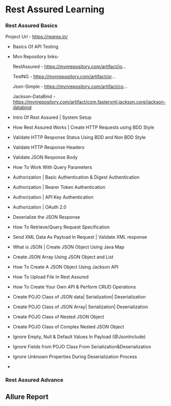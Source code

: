 # Rest Assured Learning

### Rest Assured Basics

Project Url - https://reqres.in/

* Basics Of API Testing
* Mvn Repository links-

     RestAssured - https://mvnrepository.com/artifact/io...
     
     TestNG - https://mvnrepository.com/artifact/or...
     
     Json-Simple - https://mvnrepository.com/artifact/co...

     Jackson-DataBind - https://mvnrepository.com/artifact/com.fasterxml.jackson.core/jackson-databind

* Intro Of Rest Assured | System Setup
* How Rest Assured Works | Create HTTP Requests using BDD Style
* Validate HTTP Response Status Using BDD and Non BDD Style
* Validate HTTP Response Headers
* Validate JSON Response Body
* How To Work With Query Parameters
* Authorization | Basic Authentication & Digest Authentication
* Authorization | Bearer Token Authentication
* Authorization | API Key Authentication
* Authorization | OAuth 2.0
* Deserialize the JSON Response
* How To Retrieve/Query Request Specification
* Send XML Data As Payload In Request | Validate XML response
* What is JSON | Create JSON Object Using Java Map
* Create JSON Array Using JSON Object and List
* How To Create A JSON Object Using Jackson API
* How To Upload File In Rest Assured
* How To Create Your Own API & Perform CRUD Operations
* Create POJO Class of JSON data| Serialization| Deserialization
* Create POJO Class of JSON Array| Serialization| Deserialization
* Create POJO Class of Nested JSON Object
* Create POJO Class of Complex Nested JSON Object
* Ignore Empty, Null & Default Values In Payload (@JsonInclude)
* Ignore Fields from POJO Class From Serialization&Deserialization
* Ignore Unknown Properties During Deserialization Process
* 


### Rest Assured Advance

## Allure Report

